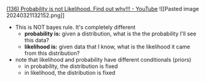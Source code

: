 [(136) Probability is not Likelihood. Find out why!!! - YouTube](https://www.youtube.com/watch?v=pYxNSUDSFH4)
	![[Pasted image 20240321132152.png]]
- This is NOT bayes rule. It's completely different
	- **probability is:** given a distribution, what is the the probability I'll see this data?
	- **likelihood is:** given data that I know, what is the likelihood it came from this distribution?
- note that likelihood and probability have different conditionals (priors)
	- in probability, the distribution is fixed
	- in likelihood, the distribution is fixed
